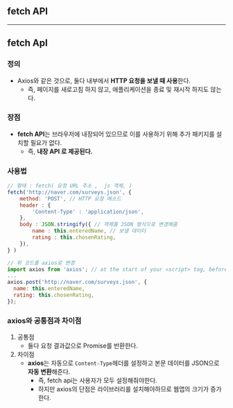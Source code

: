 ## fetch API

---

>

## fetch ApI

### 정의

- Axios와 같은 것으로, 둘다 내부에서 **HTTP 요청을 보낼 때 사용**한다. 
  - 즉, 페이지를 새로고침 하지 않고, 애플리케이션을 종료 및 재시작 하지도 않는다. 

### 장점

- **fetch API**는 브라우저에 내장되어 있으므로 이를 사용하기 위해 추가 패키지를 설치할 필요가 없다. 
  - 즉, **내장 API 로 제공된다.** 

### 사용법

```js
// 형태 : fetch( 요청 URL 주소 ,  js 객체, )
fetch('http://naver.com/surveys.json', {
    method: 'POST', // HTTP 요청 메소드 
    header : {
        'Content-Type' : 'application/json',
    },
    body : JSON.stringify({ // 객체를 JSON 형식으로 변경해줌 
        name : this.enteredName, // 보낼 데이터
        rating : this.chosenRating,
    }),
} )

// 위 코드를 axios로 변경 
import axios from 'axios'; // at the start of your <script> tag, before you "export default ..."
...
axios.post('http://naver.com/surveys.json', {
  name: this.enteredName,
  rating: this.chosenRating,
});
```

### axios와 공통점과 차이점

1. 공통점
   - 둘다 요청 결과값으로 Promise를 반환한다. 
2. 차이점 
   - **axios**는 자동으로 `Content-Type`헤더를 설정하고 본문 데이터를 JSON으로 **자동 변환**해준다. 
     - 즉, fetch api는 사용자가 모두 설정해줘야한다. 
     - 하지만 axios의 단점은 라이브러리를 설치해야하므로 웹앱의 크기가 증가한다. 


